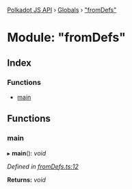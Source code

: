 [Polkadot JS API](../README.md) › [Globals](../globals.md) › ["fromDefs"](_fromdefs_.md)

# Module: "fromDefs"

## Index

### Functions

* [main](_fromdefs_.md#main)

## Functions

###  main

▸ **main**(): *void*

*Defined in [fromDefs.ts:12](https://github.com/polkadot-js/api/blob/044efbc6de/packages/typegen/src/fromDefs.ts#L12)*

**Returns:** *void*
